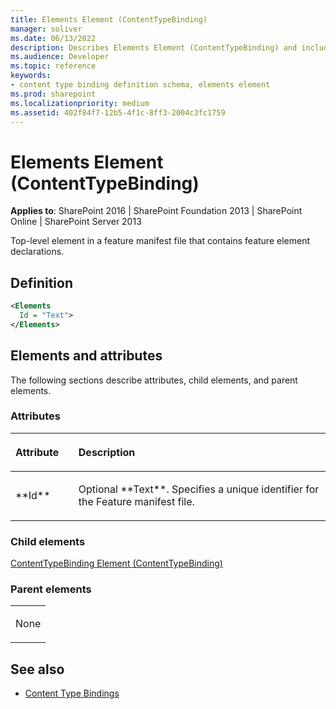 ```yaml
---
title: Elements Element (ContentTypeBinding)
manager: soliver
ms.date: 06/13/2022
description: Describes Elements Element (ContentTypeBinding) and includes information on elements and attributes.
ms.audience: Developer
ms.topic: reference
keywords:
- content type binding definition schema, elements element
ms.prod: sharepoint
ms.localizationpriority: medium
ms.assetid: 402f84f7-12b5-4f1c-8ff3-2004c3fc1759
---
```


# Elements Element (ContentTypeBinding)

**Applies to**: SharePoint 2016 | SharePoint Foundation 2013 | SharePoint Online | SharePoint Server 2013

Top-level element in a feature manifest file that contains feature element declarations.

## Definition

```XML
<Elements
  Id = "Text">
</Elements>
```

## Elements and attributes

The following sections describe attributes, child elements, and parent elements.

### Attributes

<table>
<colgroup>
<col width="20%" />
<col width="80%" />
</colgroup>
<thead>
<tr class="header">
<th align="left"><p>Attribute</p></th>
<th align="left"><p>Description</p></th>
</tr>
</thead>
<tbody>
<tr class="odd">
<td align="left"><p>**Id**</p></td>
<td align="left"><p>Optional **Text**. Specifies a unique identifier for the Feature manifest file.</p></td>
</tr>
</tbody>
</table>

### Child elements

[ContentTypeBinding Element (ContentTypeBinding)](contenttypebinding-element-contenttypebinding.md)

### Parent elements

<table>
<colgroup>
<col width="100%" />
</colgroup>
<tbody>
<tr class="odd">
<td align="left"><p>None</p></td>
</tr>
</tbody>
</table>


## See also

- [Content Type Bindings](content-type-bindings.md)








